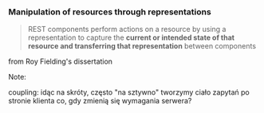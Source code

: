 ### Manipulation of resources through representations

> REST components perform actions on a resource by using a representation to capture the **current or intended state of that
> resource and transferring that representation** between components

<!-- .element class="attribution" -->
from Roy Fielding's dissertation

Note:

coupling: idąc na skróty, często "na sztywno" tworzymy ciało zapytań po stronie klienta
co, gdy zmienią się wymagania serwera?
